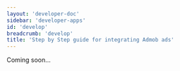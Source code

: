 ```yaml
---
layout: 'developer-doc'
sidebar: 'developer-apps'
id: 'develop'
breadcrumb: 'develop'
title: 'Step by Step guide for integrating Admob ads'
---
```

Coming soon...
